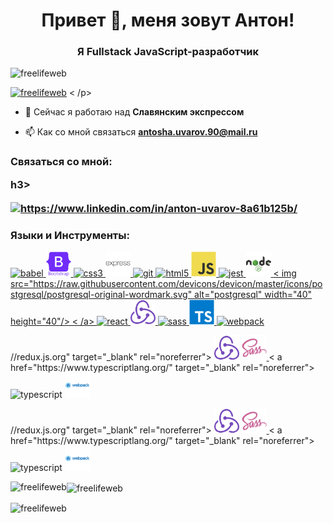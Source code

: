 <h1 align="center"> Привет 👋, меня зовут Антон!</h1>
<h3 align="center">Я Fullstack JavaScript-разработчик</h3>

<p align="left"> <img src="https: //komarev.com/ghpvc/?username=freelifeweb&label=Profile%20views&color=0e75b6&style=flat" alt="freelifeweb" /> </p>

<p align="left"> <a href="https://github" .com/ryo-ma/github-profile-trophy"><img src="https://github-profile-tropy.vercel.app/?username=freelifeweb" alt="freelifeweb" /></a> < /p>

- 🔭 Сейчас я работаю над **Славянским экспрессом**

- 📫 Как со мной связаться **antosha.uvarov.90@mail.ru**

<h3 align="left">Связаться со мной:</p> h3>
<p align="left">
<a href="https://linkedin.com/in/https://www.linkedin.com/in/anton-uvarov-8a61b125b/" target="blank"> <img align="center" src="https://raw.githubusercontent.com/rahuldkjain/github-profile-readme-generator/master/src/images/icons/Social/linked-in-alt.svg" alt= "https://www.linkedin.com/in/anton-uvarov-8a61b125b/" height="30" width="40" /></a>
</p>

<h3 align="left">Языки и Инструменты:</h3>
<p align="left"> <a href="https://babeljs.io/" target="_blank" rel="noreferrer"> <img src="https://www.vectorlogo.zone/logos/ Babeljs/babeljs-icon.svg" alt="babel" width="40" height="40"/> </a> <a href="https://getbootstrap.com" target="_blank" rel=" noreferrer"> <img src="https://raw.githubusercontent.com/devicons/devicon/master/icons/bootstrap/bootstrap-plain-wordmark.svg" alt="bootstrap" width="40" height="40 "/> </a> <a href="https://www.w3schools.com/css/" target="_blank" rel="noreferrer"> <img src="https://raw.githubusercontent.com /devicons/devicon/master/icons/css3/css3-original-wordmark.svg" alt="css3" width="40" height="40"/> </a> <a href="https://expressjs .com" target="_blank" rel="noreferrer"> <img src="https://raw.githubusercontent.com/devicons/devicon/master/icons/express/express-original-wordmark.svg" alt=" express" width="40" height="40"/> </a> <a href="https://git-scm.com/" target="_blank" rel="noreferrer"> <img src=" https://www.vectorlogo.zone/logos/git-scm/git-scm-icon.svg" alt="git" width="40" height="40"/> </a> <a href=" https://www.w3.org/html/" target="_blank" rel="noreferrer"> <img src="https://raw.githubusercontent.com/devicons/devicon/master/icons/html5/html5 -original-wordmark.svg" alt="html5" width="40" height="40"/> </a> <a href="https://developer.mozilla.org/en-US/docs/Web /JavaScript" target="_blank" rel="noreferrer"> <img src="https://raw.githubusercontent.com/devicons/devicon/master/icons/javascript/javascript-original.svg" alt="javascript" width="40" height="40"/> </a> <a href="https://jestjs.io" target="_blank" rel="noreferrer"> <img src="https://www .vectorlogo.zone/logos/jestjsio/jestjsio-icon.svg" alt="jest" width="40" height="40"/> </a> <a href="https://nodejs.org" target ="_blank" rel="noreferrer"> <img src="https://raw.githubusercontent.com/devicons/devicon/master/icons/nodejs/nodejs-original-wordmark.svg" alt="nodejs" width="40" height="40"/> </a> <a href="https://www.postgresql.org" target="_blank" rel="noreferrer"> < img src="https://raw.githubusercontent.com/devicons/devicon/master/icons/postgresql/postgresql-original-wordmark.svg" alt="postgresql" width="40" height="40"/> < /a> <a href="https://reactjs.org/" target="_blank" rel="noreferrer"> <img src="https://raw.githubusercontent.com/devicons/devicon/master/icons /react/react-original-wordmark.svg" alt="react" width="40" height="40"/> </a> <a href="https://redux.js.org" target=" _blank" rel="noreferrer"> <img src="https://raw.githubusercontent.com/devicons/devicon/master/icons/redux/redux-original.svg" alt="redux" width="40" высота ="40"/> </a> <a href="https://sass-lang.com" target="_blank" rel="noreferrer"> <img src="https://raw.githubusercontent.com /devicons/devicon/master/icons/sass/sass-original.svg" alt="sass" width="40" height="40"/> </a> <a href="https://www.typescriptlang .org/" target="_blank" rel="noreferrer"> <img src="https://raw.githubusercontent.com/devicons/devicon/master/icons/typescript/typescript-original.svg" alt="typescript " width="40" height="40"/> </a> <a href="https://webpack.js.org" target="_blank" rel="noreferrer"> <img src="https: //raw.githubusercontent.com/devicons/devicon/d00d0969292a6569d45b06d3f350f463a0107b0d/icons/webpack/webpack-original-wordmark.svg" alt="webpack" width="40" height="40"/> </a> </p >//redux.js.org" target="_blank" rel="noreferrer"> <img src="https://raw.githubusercontent.com/devicons/devicon/master/icons/redux/redux-original.svg" alt="redux" width="40" height="40"/> </a> <a href="https://sass-lang.com" target="_blank" rel="noreferrer"> <img src ="https://raw.githubusercontent.com/devicons/devicon/master/icons/sass/sass-original.svg" alt="sass" width="40" height="40"/> </a> < a href="https://www.typescriptlang.org/" target="_blank" rel="noreferrer"> <img src="https://raw.githubusercontent.com/devicons/devicon/master/icons/typescript /typescript-original.svg" alt="typescript" width="40" height="40"/> </a> <a href="https://webpack.js.org" target="_blank" rel= "noreferrer"> <img src="https://raw.githubusercontent.com/devicons/devicon/d00d0969292a6569d45b06d3f350f463a0107b0d/icons/webpack/webpack-original-wordmark.svg" alt="webpack" width="40" height=" 40"/> </a> </p>//redux.js.org" target="_blank" rel="noreferrer"> <img src="https://raw.githubusercontent.com/devicons/devicon/master/icons/redux/redux-original.svg" alt="redux" width="40" height="40"/> </a> <a href="https://sass-lang.com" target="_blank" rel="noreferrer"> <img src ="https://raw.githubusercontent.com/devicons/devicon/master/icons/sass/sass-original.svg" alt="sass" width="40" height="40"/> </a> < a href="https://www.typescriptlang.org/" target="_blank" rel="noreferrer"> <img src="https://raw.githubusercontent.com/devicons/devicon/master/icons/typescript /typescript-original.svg" alt="typescript" width="40" height="40"/> </a> <a href="https://webpack.js.org" target="_blank" rel= "noreferrer"> <img src="https://raw.githubusercontent.com/devicons/devicon/d00d0969292a6569d45b06d3f350f463a0107b0d/icons/webpack/webpack-original-wordmark.svg" alt="webpack" width="40" height=" 40"/> </a> </p>

<p><img align="left" src="https://github-readme-stats.vercel.app/api/top-langs?username=freelifeweb&show_icons=true&locale=en&layout=compact" alt="freelifeweb" /> </p>

<p> <img align="center" src="https://github-readme-stats.vercel.app/api?username=freelifeweb&show_icons=true&locale=en" alt="freelifeweb" /> </p>

<p><img align="center" src="https://github-readme-streak-stats.herokuapp.com/?user=freelifeweb&" alt="freelifeweb" /></p>
